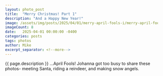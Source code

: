 ```yaml
---
layout: photo_post
title:  "Merry Christmas! Part 1"
description: "And a Happy New Year!"
image: /assets/img/posts/2025/04/01/merry-april-fools-i/merry-april-fools-i-preview.jpg
imageCount: 8
date:   2025-04-01 00:00:00 -0400
categories: posts
tags: photos
author: Mike
excerpt_separator: <!--more-->
---
```


{{ page.description }} <!--more--> ...April Fools! Johanna got too busy to share these photos- meeting Santa, riding a reindeer, and making snow angels.
